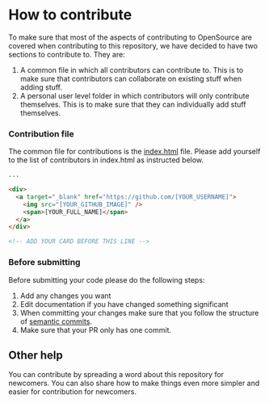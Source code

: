 # How to contribute

To make sure that most of the aspects of contributing to OpenSource are covered when contributing to this repository, we have decided to have two sections to contribute to. They are:
1. A common file in which all contributors can contribute to. This is to make sure that contributors can collaborate on existing stuff when adding stuff.
2. A personal user level folder in which contributors will only contribute themselves. This is to make sure that they can individually add stuff themselves.

### Contribution file
The common file for contributions is the [index.html](./index.html) file. Please add yourself to the list of contributors in index.html as instructed below.

```html
...

<div>
  <a target="_blank" href="https://github.com/[YOUR_USERNAME]">
    <img src="[YOUR_GITHUB_IMAGE]" />
    <span>[YOUR_FULL_NAME]</span>
  </a>
</div>

<!-- ADD YOUR CARD BEFORE THIS LINE -->
```

### Before submitting
Before submitting your code please do the following steps:
1. Add any changes you want
2. Edit documentation if you have changed something significant
3. When committing your changes make sure that you follow the structure of [semantic commits](https://www.conventionalcommits.org/en/v1.0.0/).
4. Make sure that your PR only has one commit.

## Other help
You can contribute by spreading a word about this repository for newcomers. You can also share how to make things even more simpler and easier for contribution for newcomers.
